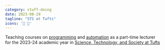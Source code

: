 ```yaml
---
category: stuff-doing
date: 2023-08-29
tagline: "STS at Tufts"
icons: '🐘️ 🔬️'
---
```


Teaching courses on [programming](syllabi/23F-programming.html) and [automation](syllabi/24S-automation.html) as a part-time lecturer for the 2023-24 academic year in [Science, Technology, and Society at Tufts](https://as.tufts.edu/science-technology-and-society)
